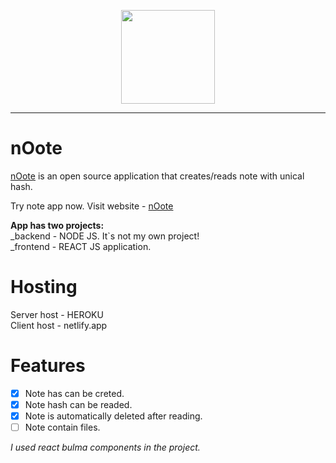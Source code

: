 <p align="center">
<img width="150" src="https://i.imgur.com/EmagqD4.png">

</p>

---

# nOote

[nOote](https://nooteapp.netlify.app/) is an open source application that creates/reads note with unical hash.

Try note app now.
Visit website -
[nOote](https://nooteapp.netlify.app/)

<b>App has two projects:</b> <br/>
_backend - NODE JS. It`s not my own project!<br/>
_frontend - REACT JS application.

# Hosting

Server host - HEROKU <br/>
Client host - netlify.app


# Features

- [x] Note has can be creted.
- [x] Note hash can be readed.
- [x] Note is automatically deleted after reading.
- [ ] Note contain files.

<i>I used react bulma components in the project.</i>
